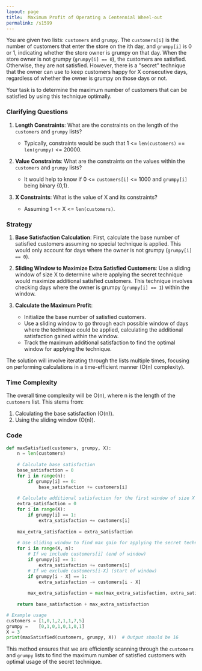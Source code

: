 ```yaml
---
layout: page
title:  Maximum Profit of Operating a Centennial Wheel-out
permalink: /s1599
---
```


You are given two lists: `customers` and `grumpy`. The `customers[i]` is the number of customers that enter the store on the ith day, and `grumpy[i]` is 0 or 1, indicating whether the store owner is grumpy on that day. When the store owner is not grumpy (`grumpy[i] == 0`), the customers are satisfied. Otherwise, they are not satisfied. However, there is a "secret" technique that the owner can use to keep customers happy for X consecutive days, regardless of whether the owner is grumpy on those days or not.

Your task is to determine the maximum number of customers that can be satisfied by using this technique optimally. 

### Clarifying Questions

1. **Length Constraints**: What are the constraints on the length of the `customers` and `grumpy` lists?
   - Typically, constraints would be such that 1 <= `len(customers)` == `len(grumpy)` <= 20000.

2. **Value Constraints**: What are the constraints on the values within the `customers` and `grumpy` lists?
   - It would help to know if 0 <= `customers[i]` <= 1000 and `grumpy[i]` being binary {0,1}.

3. **X Constraints**: What is the value of X and its constraints?
   - Assuming 1 <= X <= `len(customers)`.

### Strategy

1. **Base Satisfaction Calculation**: First, calculate the base number of satisfied customers assuming no special technique is applied. This would only account for days where the owner is not grumpy (`grumpy[i] == 0`).

2. **Sliding Window to Maximize Extra Satisfied Customers**: Use a sliding window of size X to determine where applying the secret technique would maximize additional satisfied customers. This technique involves checking days where the owner is grumpy (`grumpy[i] == 1`) within the window.

3. **Calculate the Maximum Profit**:
   - Initialize the base number of satisfied customers.
   - Use a sliding window to go through each possible window of days where the technique could be applied, calculating the additional satisfaction gained within the window.
   - Track the maximum additional satisfaction to find the optimal window for applying the technique.

The solution will involve iterating through the lists multiple times, focusing on performing calculations in a time-efficient manner (O(n) complexity).

### Time Complexity

The overall time complexity will be O(n), where n is the length of the `customers` list. This stems from:
1. Calculating the base satisfaction (O(n)).
2. Using the sliding window (O(n)).

### Code

```python
def maxSatisfied(customers, grumpy, X):
    n = len(customers)
    
    # Calculate base satisfaction
    base_satisfaction = 0
    for i in range(n):
        if grumpy[i] == 0:
            base_satisfaction += customers[i]
    
    # Calculate additional satisfaction for the first window of size X
    extra_satisfaction = 0
    for i in range(X):
        if grumpy[i] == 1:
            extra_satisfaction += customers[i]
    
    max_extra_satisfaction = extra_satisfaction
    
    # Use sliding window to find max gain for applying the secret technique
    for i in range(X, n):
        # If we include customers[i] (end of window)
        if grumpy[i] == 1:
            extra_satisfaction += customers[i]
        # If we exclude customers[i-X] (start of window)
        if grumpy[i - X] == 1:
            extra_satisfaction -= customers[i - X]
        
        max_extra_satisfaction = max(max_extra_satisfaction, extra_satisfaction)
    
    return base_satisfaction + max_extra_satisfaction

# Example usage
customers = [1,0,1,2,1,1,7,5]
grumpy =    [0,1,0,1,0,1,0,1]
X = 3
print(maxSatisfied(customers, grumpy, X))  # Output should be 16
```

This method ensures that we are efficiently scanning through the `customers` and `grumpy` lists to find the maximum number of satisfied customers with optimal usage of the secret technique.